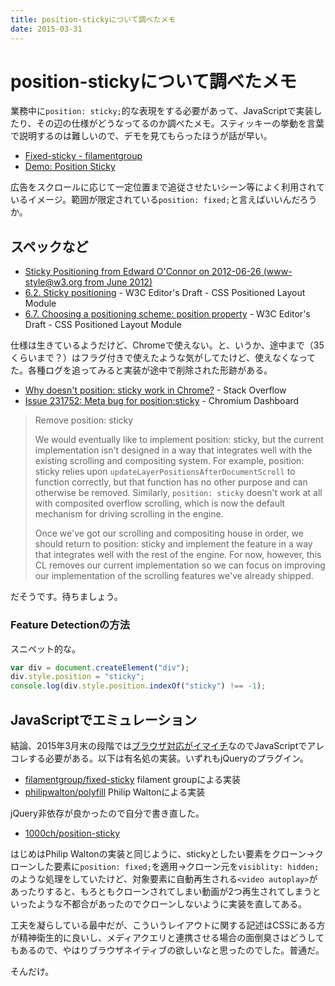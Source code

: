 ```yaml
---
title: position-stickyについて調べたメモ
date: 2015-03-31
---
```


# position-stickyについて調べたメモ

業務中に`position: sticky;`的な表現をする必要があって、JavaScriptで実装したり、その辺の仕様がどうなってるのか調べたメモ。スティッキーの挙動を言葉で説明するのは難しいので、デモを見てもらったほうが話が早い。

- [Fixed-sticky - filamentgroup](http://filamentgroup.github.io/fixed-sticky/demos/demo.html)
- [Demo: Position Sticky](http://philipwalton.github.io/polyfill/demos/position-sticky/)

広告をスクロールに応じて一定位置まで追従させたいシーン等によく利用されているイメージ。範囲が限定されている`position: fixed;`と言えばいいんだろうか。

## スペックなど

- [Sticky Positioning from Edward O'Connor on 2012-06-26 (www-style@w3.org from June 2012)](https://lists.w3.org/Archives/Public/www-style/2012Jun/0627.html)
- [6.2. Sticky positioning](http://dev.w3.org/csswg/css-position/#sticky-pos) - W3C Editor's Draft - CSS Positioned Layout Module
- [6.7. Choosing a positioning scheme: position property](http://dev.w3.org/csswg/css-position/#position-property) - W3C Editor's Draft - CSS Positioned Layout Module

仕様は生きているようだけど、Chromeで使えない。と、いうか、途中まで（35くらいまで？）はフラグ付きで使えたような気がしてたけど、使えなくなってた。各種ログを追ってみると実装が途中で削除された形跡がある。

- [Why doesn't position: sticky work in Chrome?](http://stackoverflow.com/questions/15646747/why-doesnt-position-sticky-work-in-chrome) - Stack Overflow
- [Issue 231752: Meta bug for position:sticky](https://code.google.com/p/chromium/issues/detail?id=231752) - Chromium Dashboard

> Remove position: sticky
>
> We would eventually like to implement position: sticky, but the current implementation isn't designed in a way that integrates well with the existing scrolling and compositing system. For example, position: sticky relies upon `updateLayerPositionsAfterDocumentScroll` to function correctly, but that function has no other purpose and can otherwise be removed. Similarly, `position: sticky` doesn't work at all with composited overflow scrolling, which is now the default mechanism for driving scrolling in the engine.
>
> Once we've got our scrolling and compositing house in order, we should return to position: sticky and implement the feature in a way that integrates well with the rest of the engine. For now, however, this CL removes our current implementation so we can focus on improving our implementation of the scrolling
features we've already shipped.

だそうです。待ちましょう。

### Feature Detectionの方法

スニペット的な。

```js
var div = document.createElement("div");
div.style.position = "sticky";
console.log(div.style.position.indexOf("sticky") !== -1);
```

## JavaScriptでエミュレーション

結論、2015年3月末の段階では[ブラウザ対応がイマイチ](http://caniuse.com/#search=sticky)なのでJavaScriptでアレコレする必要がある。以下は有名処の実装。いずれもjQueryのプラグイン。

- [filamentgroup/fixed-sticky](https://github.com/filamentgroup/fixed-sticky) filament groupによる実装
- [philipwalton/polyfill](https://github.com/philipwalton/polyfill/tree/master/demos/position-sticky) Philip Waltonによる実装

jQuery非依存が良かったので自分で書き直した。

- [1000ch/position-sticky](https://github.com/1000ch/position-sticky)

はじめはPhilip Waltonの実装と同じように、stickyとしたい要素をクローン→クローンした要素に`position: fixed;`を適用→クローン元を`visiblity: hidden;`のような処理をしていたけど、対象要素に自動再生される`<video autoplay>`があったりすると、もろともクローンされてしまい動画が2つ再生されてしまうといったような不都合があったのでクローンしないように実装を直してある。

工夫を凝らしている最中だが、こういうレイアウトに関する記述はCSSにある方が精神衛生的に良いし、メディアクエリと連携させる場合の面倒臭さはどうしてもあるので、やはりブラウザネイティブの欲しいなと思ったのでした。普通だ。

そんだけ。

